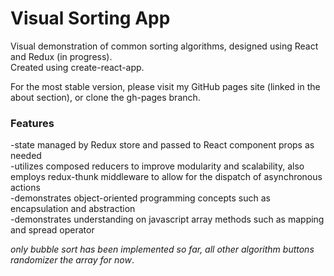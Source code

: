 # Visual Sorting App
  
Visual demonstration of common sorting algorithms, designed using React and Redux (in progress).  
Created using create-react-app.  

For the most stable version, please visit my GitHub pages site (linked in the about section), or clone the gh-pages branch.
  
### Features
  
-state managed by Redux store and passed to React component props as needed  
-utilizes composed reducers to improve modularity and scalability, also employs redux-thunk middleware to allow for the dispatch of asynchronous actions  
-demonstrates object-oriented programming concepts such as encapsulation and abstraction  
-demonstrates understanding on javascript array methods such as mapping and spread operator  
  
  
*only bubble sort has been implemented so far, all other algorithm buttons randomizer the array for now*. 
